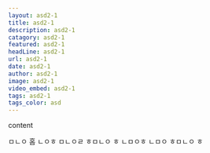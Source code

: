 ```yaml
---
layout: asd2-1
title: asd2-1
description: asd2-1
catagory: asd2-1
featured: asd2-1
headLine: asd2-1
url: asd2-1
date: asd2-1
author: asd2-1
image: asd2-1
video_embed: asd2-1
tags: asd2-1
tags_color: asd
---
```

content

ㅁㄴㅇ
홈
ㄴㅇㅎ
ㅁㄴㅇㄹ
ㅎㅁㄴㅇ
ㅎ
ㄴㅁㅇㅎ
ㄴㅁㅇ
ㅎㅁㄴㅇ
ㅎ